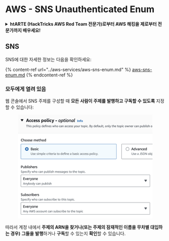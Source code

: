 # AWS - SNS Unauthenticated Enum

<details>

<summary><strong>htARTE (HackTricks AWS Red Team 전문가)로부터 AWS 해킹을 제로부터 전문가까지 배우세요!</strong></summary>

다른 방법으로 HackTricks를 지원하는 방법:

* **회사가 HackTricks에 광고되길 원하거나** **PDF 형식의 HackTricks를 다운로드**하려면 [**구독 요금제**](https://github.com/sponsors/carlospolop)를 확인하세요!
* [**공식 PEASS & HackTricks 굿즈**](https://peass.creator-spring.com)를 구매하세요
* [**The PEASS Family**](https://opensea.io/collection/the-peass-family)를 발견하세요, 당사의 독점 [**NFTs**](https://opensea.io/collection/the-peass-family) 컬렉션
* **💬 [**Discord 그룹**](https://discord.gg/hRep4RUj7f) 또는 [**텔레그램 그룹**](https://t.me/peass)에 가입하거나** 트위터 🐦 [**@hacktricks\_live**](https://twitter.com/hacktricks\_live)**를 팔로우하세요.**
* **해킹 트릭을 공유하려면** [**HackTricks**](https://github.com/carlospolop/hacktricks) 및 [**HackTricks Cloud**](https://github.com/carlospolop/hacktricks-cloud) github 저장소에 PR을 제출하세요.

</details>

## SNS

SNS에 대한 자세한 정보는 다음을 확인하세요:

{% content-ref url="../aws-services/aws-sns-enum.md" %}
[aws-sns-enum.md](../aws-services/aws-sns-enum.md)
{% endcontent-ref %}

### 모두에게 열려 있음

웹 콘솔에서 SNS 주제를 구성할 때 **모든 사람이 주제를 발행하고 구독할 수 있도록** 지정할 수 있습니다:

<figure><img src="../../../.gitbook/assets/image (212).png" alt=""><figcaption></figcaption></figure>

따라서 계정 내에서 **주제의 ARN을 찾거나(또는 주제의 잠재적인 이름을 무차별 대입하는 경우)** **그들을** **발행**하거나 **구독**할 수 있는지 **확인**할 수 있습니다.
